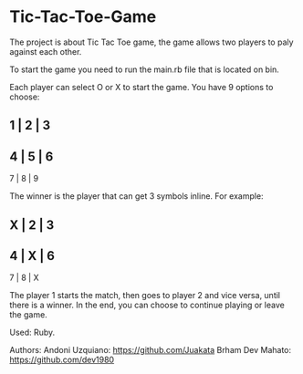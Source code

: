 # Tic-Tac-Toe-Game
The project is about Tic Tac Toe game, the game allows two players to paly against each other.

To start the game you need to run the main.rb file that is located on bin.

Each player can select O or X  to start the game.
You have 9 options to choose:

  1 | 2 | 3
  ----------
  4 | 5 | 6
  ----------
  7 | 8 | 9

The winner is the player that can get 3 symbols inline.
For example:

X | 2 | 3
----------
4 | X | 6
----------
7 | 8 | X

The player 1 starts the match, then goes to player 2 and vice versa, until there is a winner.
In the end, you can choose to continue playing or leave the game.

Used: Ruby.

Authors: Andoni Uzquiano: https://github.com/Juakata
        Brham Dev Mahato: https://github.com/dev1980
